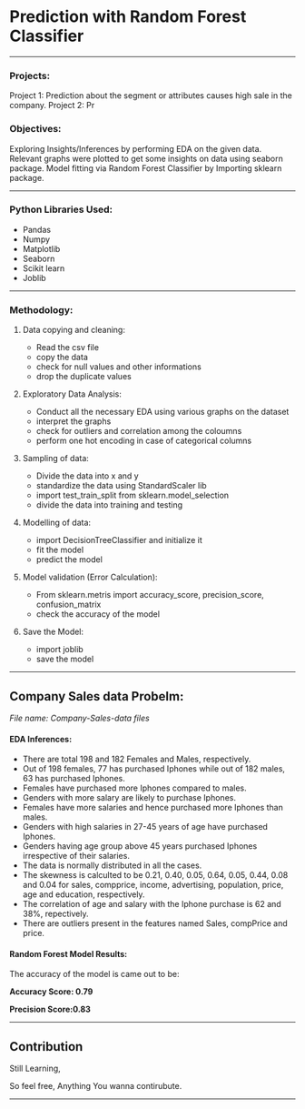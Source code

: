 # Prediction with Random Forest Classifier
***

### Projects:

Project 1: Prediction about the segment or attributes causes high sale in the company.
Project 2: Pr

### Objectives:

Exploring Insights/Inferences by performing EDA on the given data. Relevant graphs were plotted to get some insights on data using seaborn package. Model fitting via Random Forest Classifier by Importing sklearn package. 
***

### Python Libraries Used:
   * Pandas
   * Numpy
   * Matplotlib
   * Seaborn
   * Scikit learn
   * Joblib

***

### Methodology:
 1. Data copying and cleaning:
    * Read the csv file
    * copy the data
    * check for null values and other informations
    * drop the duplicate values
 
 2. Exploratory Data Analysis:
    * Conduct all the necessary EDA using various graphs on the dataset
    * interpret the graphs
    * check for outliers and correlation among the coloumns
    * perform one hot encoding in case of categorical columns

 3. Sampling of data:
    * Divide the data into x and y
    * standardize the data using StandardScaler lib
    * import test_train_split from sklearn.model_selection
    * divide the data into training and testing


  4. Modelling of data:
     * import DecisionTreeClassifier and initialize it
     * fit the model
     * predict the model

  5. Model validation (Error Calculation):
     * From sklearn.metris import accuracy_score, precision_score, confusion_matrix
     * check the accuracy of the model

  6. Save the Model:
     * import joblib
     * save the model

  ***
  ## Company Sales data Probelm: 
  
  *File name: Company-Sales-data files*
  
  #### EDA Inferences:
  * There are total 198 and 182 Females and Males, respectively.
  * Out of 198 females, 77 has purchased Iphones while out of 182 males, 63 has purchased Iphones.
  * Females have purchased more Iphones compared to males.
  * Genders with more salary are likely to purchase Iphones.
  * Females have more salaries and hence purchased more Iphones than males.
  * Genders with high salaries in 27-45 years of age have purchased Iphones.
  * Genders having age group above 45 years purchased Iphones irrespective of their salaries.
  * The data is normally distributed in all the cases.
  * The skewness is calculted to be 0.21, 0.40, 0.05, 0.64, 0.05, 0.44, 0.08 and 0.04 for sales, compprice, income, advertising, population, price, age and education, respectively.
  * The correlation of age and salary with the Iphone purchase is 62 and 38%, repectively.
  * There are outliers present in the features named Sales, compPrice and price.


 
  #### Random Forest Model Results:
  The accuracy of the model is came out to be:
  
  **Accuracy Score: 0.79**

  **Precision Score:0.83** 
  
***  


## Contribution

Still Learning,

So feel free, Anything You wanna contirubute.

***
       
      
     
     
     


